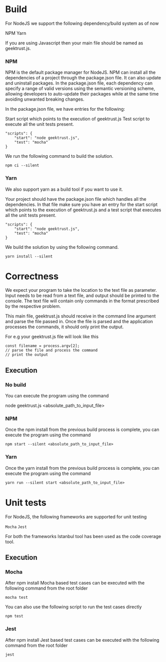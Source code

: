 # Build
For NodeJS we support the following dependency/build system as of now

NPM
Yarn

If you are using Javascript then your main file should be named as geektrust.js.

### NPM

NPM is the default package manager for NodeJS. NPM can install all the dependencies of a project through the package.json file. It can also update and uninstall packages. In the package.json file, each dependency can specify a range of valid versions using the semantic versioning scheme, allowing developers to auto-update their packages while at the same time avoiding unwanted breaking changes.

In the package.json file, we have entries for the following:

Start script which points to the execution of geektrust.js
Test script to execute all the unit tests present.

```
"scripts": {
    "start": "node geektrust.js",
    "test": "mocha"
}
```

We run the following command to build the solution.

`npm ci --silent`

### Yarn
We also support yarn as a build tool if you want to use it.

Your project should have the package.json file which handles all the dependencies. In that file make sure you have an entry for the start script which points to the execution of geektrust.js and a test script that executes all the unit tests present.

```
"scripts": {
    "start": "node geektrust.js",
    "test": "mocha"
}
```

We build the solution by using the following command.

`yarn install --silent`

# Correctness

We expect your program to take the location to the text file as parameter. Input needs to be read from a text file, and output should be printed to the console. The text file will contain only commands in the format prescribed by the respective problem.

This main file, geektrust.js should receive in the command line argument and parse the file passed in. Once the file is parsed and the application processes the commands, it should only print the output.

For e.g your geektrust.js file will look like this

```
const filename = process.argv[2];
// parse the file and process the command
// print the output
```

## Execution

### No build
You can execute the program using the command

node geektrust.js <absolute_path_to_input_file>

### NPM

Once the npm install from the previous build process is complete, you can execute the program using the command

`npm start --silent <absolute_path_to_input_file>`

### Yarn

Once the yarn install from the previous build process is complete, you can execute the program using the command

`yarn run --silent start <absolute_path_to_input_file>`

# Unit tests

For NodeJS, the following frameworks are supported for unit testing

`Mocha`
`Jest`

For both the frameworks Istanbul tool has been used as the code coverage tool.

## Execution

### Mocha

After npm install Mocha based test cases can be executed with the following command from the root folder

`mocha test`

You can also use the following script to run the test cases directly

`npm test`

### Jest

After npm install Jest based test cases can be executed with the following command from the root folder

`jest`